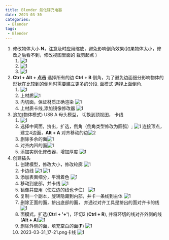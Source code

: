 ```yaml
---
title: Blender 氮化镓充电器
date: 2023-03-30
categories:
 - Blender
tags:
 - Blender
---
```


1. 修改物体大小 **N**，注意及时应用缩放，避免影响倒角效果(如果物体太小，修改之后看不到，修改视图里面的 裁剪起点 )
   1. ![1](./img/2023-03-30_17-45.png)
   2. ![1](./img/2023-03-30_17-46.png)
   3. ![1](./img/2023-03-30_17-48.png)
2. **Ctrl + Alt + 点击** 选择所有的边 **Ctrl + B** 倒角，为了避免边面细分影响物体的形状在比较到的倒角时需要建立更多的分段. 面模式 选择上面倒角.
   1. ![1](./img/2023-03-30_17-56.png)	
   2. 上材质![1](./img/2023-03-31_09-16.png)
   3. 内切面，保证材质正确渲染 ![1](./img/2023-03-31_09-18.png)
   4. 上材质卡线,添加镜像修改器 ![1](./img/2023-03-31_09-27.png)
3. 追加(物体模式) USB A 母头模型， 切换到顶视图， 卡线
   1. ![1](./img/2023-03-31_15-01.png)
   2. 选择中间面，挤出，扩选，倒角（倒角类型修改为圆弧）; ![1](./img/2023-03-31_15-08.png) 连接顶点，建立4边面，**Alt + A** 对齐移动的边![2](./img/2023-03-31_15-11.png)
   3. 删除多余的面![1](./img/2023-03-31_15-13.png)
   4. 对齐内凹的面![1](./img/2023-03-31_15-15.png)
   5. 添加实例化修改器，增加厚度 ![1](./img/2023-03-31_15-19.png)
4. 创建插头
   1. 创建模型，修改大小，修改轮廓 ![1](./img/2023-03-31_16-25.png)
   2. 卡边线 ![1](./img/2023-03-31_16-29.png) ![1](./img/2023-03-31_16-32.png)
   3. 添加表面细分，平滑着色 ![1](./img/2023-03-31_16-33.png)
   4. 移动到底部，并卡线 ![1](./img/2023-03-31_16-43.png)
   5. 镜像并应用（使左边的线也卡住） ![1](./img/2023-03-31_16-47.png)
   6. 复制一个副本，旋转隐藏到内部，并卡一条线到主体 ![1](./img/2023-03-31_17-02.png)
   7. 删除正面的面，挤出底部的面， 并通过对齐工具是挤出的面对齐卡的线 ![1](./img/2023-03-31_17-05.png)
   8. 面模式，扩选(**Ctrl + '+'**)，环切2 (**Ctrl + R**), 并将环切的线对齐外侧的线(**Alt + A**)![1](./img/2023-03-31_17-11.png)
   9. 删除外侧的面，填充空白的面(**F**) ![1](./img/2023-03-31_17-14.png)
   10. 2023-03-31_17-21.png卡线 ![1](./img/2023-03-31_17-21.png)